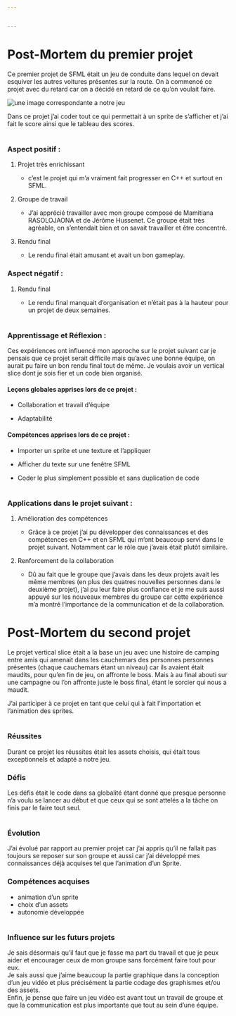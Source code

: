 ```yaml
---


---
```


<h1 id="post-mortem-du-premier-projet">Post-Mortem du premier projet</h1>
<p>Ce premier projet de SFML était un jeu de conduite dans lequel on devait esquiver les autres voitures présentes sur la route. On à commencé ce projet avec du retard car on a décidé en retard de ce qu’on voulait faire.</p>
<p><img src="https://img.y8.com/cloud/y8-thumbs/4464/thumbnail464x348.gif" alt="une image correspondante a notre jeu"></p>
<p>Dans ce projet j’ai coder tout ce qui permettait à un sprite de s’afficher et j’ai fait le score ainsi que le tableau des scores.</p>
<h1 id="section"></h1>
<h3 id="aspect-positif-">Aspect positif :</h3>
<ol>
<li>
<p>Projet très enrichissant</p>
<ul>
<li>c’est le projet qui m’a vraiment fait progresser en C++ et surtout en SFML.</li>
</ul>
</li>
<li>
<p>Groupe de travail</p>
<ul>
<li>J’ai apprécié travailler avec mon groupe composé de Mamitiana RASOLOJAONA et de Jérôme Hussenet. Ce groupe était très agréable, on s’entendait bien et on savait travailler et être concentré.</li>
</ul>
</li>
<li>
<p>Rendu final</p>
<ul>
<li>Le rendu final était amusant et avait un bon gameplay.</li>
</ul>
</li>
</ol>
<h3 id="aspect-négatif-">Aspect négatif :</h3>
<ol>
<li>Rendu final
<ul>
<li>
<p>Le rendu final manquait d’organisation et n’était pas à la hauteur pour un projet de deux semaines.</p>
<h1 id="section-1"></h1>
</li>
</ul>
</li>
</ol>
<h3 id="apprentissage-et-réflexion-">Apprentissage et Réflexion :</h3>
<p>Ces expériences ont influencé mon approche sur le projet suivant car je pensais que ce projet serait difficile mais qu’avec une bonne équipe, on aurait pu faire un bon rendu final tout de même. Je voulais avoir un vertical slice dont je sois fier et un code bien organisé.</p>
<h4 id="leçons-globales-apprises-lors-de-ce-projet-">Leçons globales apprises lors de ce projet :</h4>
<ul>
<li>
<p>Collaboration et travail d’équipe</p>
</li>
<li>
<p>Adaptabilité</p>
</li>
</ul>
<h4 id="compétences-apprises-lors-de-ce-projet-">Compétences apprises lors de ce projet :</h4>
<ul>
<li>
<p>Importer un sprite et une texture et l’appliquer</p>
</li>
<li>
<p>Afficher du texte sur une fenêtre SFML</p>
</li>
<li>
<p>Coder le plus simplement possible et sans duplication de code</p>
<h1 id="section-2"></h1>
</li>
</ul>
<h3 id="applications-dans-le-projet-suivant-">Applications dans le projet suivant :</h3>
<ol>
<li>
<p>Amélioration des compétences</p>
<ul>
<li>Grâce à ce projet j’ai pu développer des connaissances et des compétences en C++ et en SFML qui m’ont beaucoup servi dans le projet suivant. Notamment car le rôle que j’avais était plutôt similaire.</li>
</ul>
</li>
<li>
<p>Renforcement de la collaboration</p>
<ul>
<li>Dû au fait que le groupe que j’avais dans les deux projets avait les même membres (en plus des quatres nouvelles personnes dans le deuxième projet), j’ai pu leur faire plus confiance et je me suis aussi appuyé sur les nouveaux membres du groupe car cette expérience m’a montré l’importance de la communication et de la collaboration.</li>
</ul>
</li>
</ol>
<h1 id="section-3"></h1>
<h1 id="post-mortem-du-second-projet">Post-Mortem du second projet</h1>
<p>Le projet vertical slice était a la base un jeu avec une histoire de camping entre amis qui amenait dans les cauchemars des personnes personnes présentes (chaque cauchemars étant un niveau) car ils avaient était maudits, pour qu’en fin de jeu, on affronte le boss. Mais à au final abouti sur une campagne ou l’on affronte juste le boss final, étant le sorcier qui nous a maudit.</p>
<p>J’ai participer à ce projet en tant que celui qui à fait l’importation et l’animation des sprites.</p>
<h1 id="section-4"></h1>
<h3 id="réussites">Réussites</h3>
<p>Durant ce projet les réussites était les assets choisis, qui était tous exceptionnels et adapté a notre jeu.</p>
<h3 id="défis">Défis</h3>
<p>Les défis était le code dans sa globalité étant donné que presque personne n’a voulu se lancer au début et que ceux qui se sont attelés a la tâche on finis par le faire tout seul.</p>
<h1 id="section-5"></h1>
<h3 id="évolution">Évolution</h3>
<p>J’ai évolué par rapport au premier projet car j’ai appris qu’il ne fallait pas toujours se reposer sur son groupe et aussi car j’ai développé mes connaissances déjà acquises tel que l’animation d’un Sprite.</p>
<h3 id="compétences-acquises">Compétences acquises</h3>
<ul>
<li>animation d’un sprite</li>
<li>choix d’un assets</li>
<li>autonomie développée</li>
</ul>
<h1 id="section-6"></h1>
<h3 id="influence-sur-les-futurs-projets">Influence sur les futurs projets</h3>
<p>Je sais désormais qu’il faut que je fasse ma part du travail et que je peux aider et encourager ceux de mon groupe sans forcément faire tout pour eux.<br>
Je sais aussi que j’aime beaucoup la partie graphique dans la conception d’un jeu vidéo et plus précisément la partie codage des graphismes et/ou des assets.<br>
Enfin, je pense que faire un jeu vidéo est avant tout un travail de groupe et que la communication est plus importante que tout au sein d’une équipe.</p>

